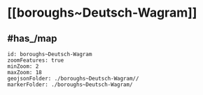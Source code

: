 # [[boroughs~Deutsch-Wagram]] 


## #has_/map  



```leaflet
id: boroughs~Deutsch-Wagram
zoomFeatures: true 
minZoom: 2 
maxZoom: 18
geojsonFolder: ./boroughs~Deutsch-Wagram//
markerFolder: ./boroughs~Deutsch-Wagram/
```

